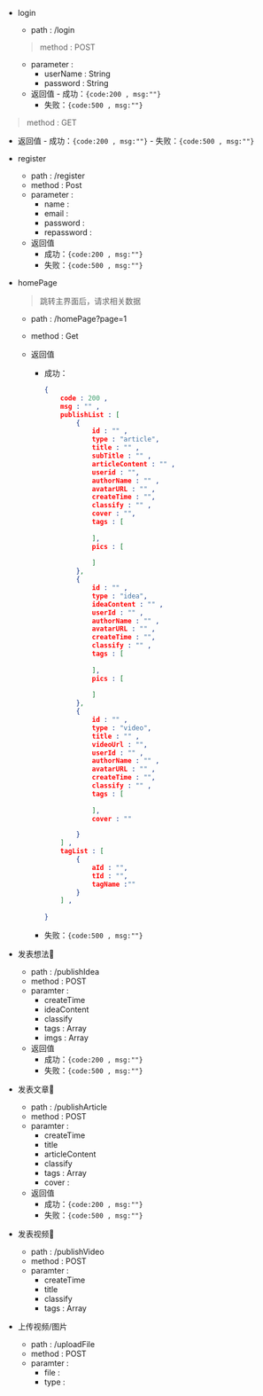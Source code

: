 - login
    - path : /login

    > method : POST

    - parameter : 
        - userName : String
        - password : String
    - 返回值
           - 成功：`{code:200 , msg:""}`
        - 失败：`{code:500 , msg:""}`
    
> method : GET
    
- 返回值
           - 成功：`{code:200 , msg:""}`
        - 失败：`{code:500 , msg:""}`
    
- register
    - path : /register
    - method : Post
    - parameter : 
        - name :
        - email : 
        - password :
        - repassword : 
    - 返回值
        - 成功：`{code:200 , msg:""}`
        - 失败：`{code:500 , msg:""}`
    
- homePage

    > 跳转主界面后，请求相关数据

    - path : /homePage?page=1

    - method : Get

    - 返回值

        - 成功：

            ```json
            {
                code : 200 ,
                msg : "" ,
                publishList : [
                    {
                        id : "" ,
                        type : "article",
                        title : "" ,
                        subTitle : "" ,
                        articleContent : "" ,
                        userid : "",
                        authorName : "" ,
                        avatarURL : "" ,
                        createTime : "",
                        classify : "" ,
                        cover : "",
                        tags : [
                            
                        ],
                        pics : [
                            
                        ]
                    },
                    {
                        id : "" ,
                        type : "idea",
                        ideaContent : "" ,
                        userId : "" ,
                        authorName : "" ,
                        avatarURL : "" ,
                        createTime : "",
                        classify : "" ,
                        tags : [
                            
                        ],
                        pics : [
                            
                        ]
                    },
                    {
                        id : "" ,
                        type : "video",
                        title : "" ,
                        videoUrl : "",
                        userId : "" ,
                        authorName : "" ,
                        avatarURL : "" ,
                        createTime : "",
                        classify : "" ,
                        tags : [
                            
                        ],
                        cover : "" 
            
                    }
                ] ,
                tagList : [
                    {
                        aId : "",
                        tId : "",
                        tagName :""
                    }
                ] ,
                
            }
            ```
            
        - 失败：`{code:500 , msg:""}`
    
- 发表想法:thinking:

    - path : /publishIdea
    - method : POST
    - paramter : 
        - createTime 
        - ideaContent
        - classify
        - tags : Array
        - imgs : Array
    - 返回值
        - 成功：`{code:200 , msg:""}`
        - 失败：`{code:500 , msg:""}`
    
- 发表文章:blue_book:

    - path : /publishArticle
    - method : POST
    - paramter :
        - createTime     
        - title 
        - articleContent      
        - classify
        - tags : Array
        - cover : 
    - 返回值
        - 成功：`{code:200 , msg:""}`
        - 失败：`{code:500 , msg:""}`
    
- 发表视频:movie_camera:

    - path : /publishVideo
    - method : POST
    - paramter :
        - createTime     
        - title 
        - classify
        - tags : Array

- 上传视频​/图片​
    - path :  /uploadFile
    - method : POST
    - paramter : 
        - file : 
        - type :